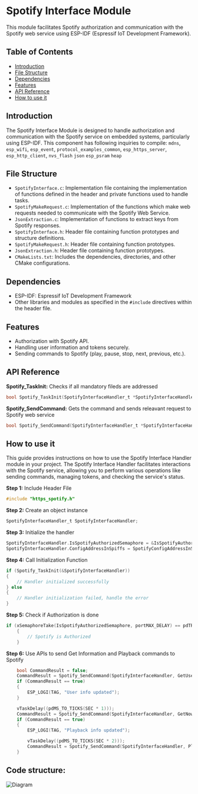 # Spotify Interface Module

This module facilitates Spotify authorization and communication with the Spotify web service using ESP-IDF (Espressif IoT Development Framework).

## Table of Contents

- [Introduction](#introduction)
- [File Structure](#file-structure)
- [Dependencies](#dependencies)
- [Features](#features)
- [API Reference](#api-reference)
- [How to use it](#how-to-use-it)

## Introduction

The Spotify Interface Module is designed to handle authorization and communication with the Spotify service on embedded systems, particularly using ESP-IDF.
This component has following inquiries to compile: `mdns`, `esp_wifi`, `esp_event`, `protocol_examples_common`, `esp_https_server`, `esp_http_client`, `nvs_flash` `json` `esp_psram` `heap`

## File Structure

- `SpotifyInterface.c`: Implementation file containing the implementation of functions defined in the header and private functions used to handle tasks.
- `SpotifyMakeRequest.c`: Implementation of the functions which make web requests needed to communicate with the Spotify Web Service.
- `JsonExtraction.c`: Implementation of functions to extract keys from Spotify responses.
- `SpotifyInterface.h`: Header file containing function prototypes and structure definitions.
- `SpotifyMakeRequest.h`: Header file containing function prototypes.
- `JsonExtraction.h`: Header file containing function prototypes.
- `CMakeLists.txt`: Includes the dependencies, directories, and other CMake configurations.

## Dependencies

- ESP-IDF: Espressif IoT Development Framework
- Other libraries and modules as specified in the `#include` directives within the header file.

## Features

- Authorization with Spotify API.
- Handling user information and tokens securely.
- Sending commands to Spotify (play, pause, stop, next, previous, etc.).

## API Reference

**Spotify_TaskInit:** Checks if all mandatory fileds are addressed

```c
bool Spotify_TaskInit(SpotifyInterfaceHandler_t *SpotifyInterfaceHandler);
```

**Spotify_SendCommand:** Gets the command and sends releavant request to Spotify web service

```c
bool Spotify_SendCommand(SpotifyInterfaceHandler_t *SpotifyInterfaceHandler, int command);
```


## How to use it

This guide provides instructions on how to use the Spotify Interface Handler module in your project. The Spotify Interface Handler facilitates interactions with the Spotify service, allowing you to perform various operations like sending commands, managing tokens, and checking the service's status.

**Step 1:** Include Header File

```c
#include "https_spotify.h"
```

**Step 2:** Create an object instance

```c
SpotifyInterfaceHandler_t SpotifyInterfaceHandler;
```

**Step 3:** Initialize the handler

```c
SpotifyInterfaceHandler.IsSpotifyAuthorizedSemaphore = &IsSpotifyAuthorizedSemaphore;
SpotifyInterfaceHandler.ConfigAddressInSpiffs = SpotifyConfigAddressInSpiffs;
```

**Step 4:** Call Initialization Function

```c
if (Spotify_TaskInit(&SpotifyInterfaceHandler))
{
    // Handler initialized successfully
} else 
{
    // Handler initialization failed, handle the error
}
```

**Step 5:** Check if Authorization is done

```c
if (xSemaphoreTake(IsSpotifyAuthorizedSemaphore, portMAX_DELAY) == pdTRUE)
    {
        // Spotify is Authorized
    }
```

**Step 6:** Use APIs to send Get Information and Playback commands to Spotify
```c
    bool CommandResult = false;
    CommandResult = Spotify_SendCommand(SpotifyInterfaceHandler, GetUserInfo);
    if (CommandResult == true)
    {
        ESP_LOGI(TAG, "User info updated");
    }

    vTaskDelay((pdMS_TO_TICKS(SEC * 1)));
    CommandResult = Spotify_SendCommand(SpotifyInterfaceHandler, GetNowPlaying);
    if (CommandResult == true)
    {
        ESP_LOGI(TAG, "Playback info updated");

        vTaskDelay((pdMS_TO_TICKS(SEC * 2)));
        CommandResult = Spotify_SendCommand(SpotifyInterfaceHandler, Play);
    }
```

## Code structure:

![Diagram](/components/SpotifyInterface/documents/SpotifyInterface%20structure.png)